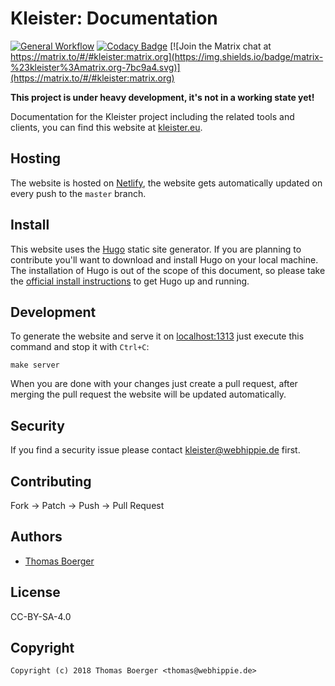 # Kleister: Documentation

[![General Workflow](https://github.com/kleister/kleister-docs/actions/workflows/general.yml/badge.svg)](https://github.com/kleister/kleister-docs/actions/workflows/general.yml) [![Codacy Badge](https://app.codacy.com/project/badge/Grade/21ee27fb731740d79a2bbe36a34c1848)](https://www.codacy.com/gh/kleister/kleister-docs/dashboard?utm_source=github.com&amp;utm_medium=referral&amp;utm_content=kleister/kleister-docs&amp;utm_campaign=Badge_Grade) [![Join the Matrix chat at https://matrix.to/#/#kleister:matrix.org](https://img.shields.io/badge/matrix-%23kleister%3Amatrix.org-7bc9a4.svg)](https://matrix.to/#/#kleister:matrix.org)

**This project is under heavy development, it's not in a working state yet!**

Documentation for the Kleister project including the related tools and clients,
you can find this website at [kleister.eu][website].

## Hosting

The website is hosted on [Netlify][netlify], the website gets
automatically updated on every push to the `master` branch.

## Install

This website uses the [Hugo][hugo] static site generator. If you are planning to
contribute you'll want to download and install Hugo on your local machine. The
installation of Hugo is out of the scope of this document, so please take the
[official install instructions][install] to get Hugo up and running.

## Development

To generate the website and serve it on [localhost:1313](http://localhost:1313)
just execute this command and stop it with `Ctrl+C`:

```console
make server
```

When you are done with your changes just create a pull request, after merging
the pull request the website will be updated automatically.

## Security

If you find a security issue please contact kleister@webhippie.de first.

## Contributing

Fork -> Patch -> Push -> Pull Request

## Authors

*  [Thomas Boerger](https://github.com/tboerger)

## License

CC-BY-SA-4.0

## Copyright

```console
Copyright (c) 2018 Thomas Boerger <thomas@webhippie.de>
```

[website]: https://kleister.eu
[netlify]: https://www.netlify.co
[hugo]: https://github.com/spf13/hugo
[install]: https://gohugo.io/overview/installing/
